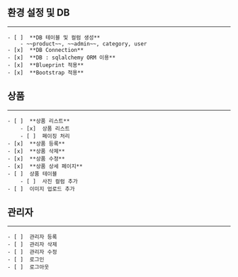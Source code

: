 ## 환경 설정 및 DB

---
    - [ ]  **DB 테이블 및 컬럼 생성**
        - ~~product~~, ~~admin~~, category, user
    - [x]  **DB Connection**
    - [x]  **DB : sqlalchemy ORM 이용**
    - [x]  **Blueprint 적용**
    - [x]  **Bootstrap 적용**

## 상품

---
    - [ ]  **상품 리스트**
        - [x]  상품 리스트
        - [ ]  페이징 처리
    - [x]  **상품 등록**
    - [x]  **상품 삭제**
    - [x]  **상품 수정**
    - [x]  **상품 상세 페이지**
    - [ ]  상품 테이블
        - [ ]  사진 컬럼 추가
    - [ ]  이미지 업로드 추가

## 관리자

---
    - [ ]  관리자 등록
    - [ ]  관리자 삭제
    - [ ]  관리자 수정
    - [ ]  로그인
    - [ ]  로그아웃
